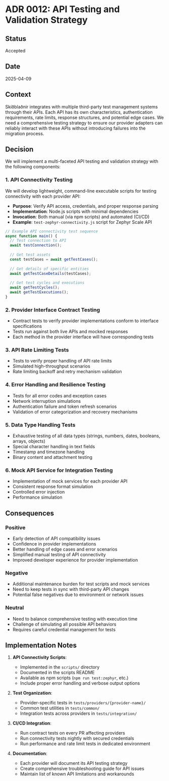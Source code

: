 # ADR 0012: API Testing and Validation Strategy

## Status

Accepted

## Date

2025-04-09

## Context

Skíðblaðnir integrates with multiple third-party test management systems through their APIs. Each API has its own characteristics, authentication requirements, rate limits, response structures, and potential edge cases. We need a comprehensive testing strategy to ensure our provider adapters can reliably interact with these APIs without introducing failures into the migration process.

## Decision

We will implement a multi-faceted API testing and validation strategy with the following components:

### 1. API Connectivity Testing

We will develop lightweight, command-line executable scripts for testing connectivity with each provider API:

- **Purpose**: Verify API access, credentials, and proper response parsing
- **Implementation**: Node.js scripts with minimal dependencies
- **Invocation**: Both manual (via npm scripts) and automated (CI/CD)
- **Example**: `test-zephyr-connectivity.js` script for Zephyr Scale API

```javascript
// Example API connectivity test sequence
async function main() {
  // Test connection to API
  await testConnection();
  
  // Get test assets
  const testCases = await getTestCases();
  
  // Get details of specific entities
  await getTestCaseDetails(testCases);
  
  // Get test cycles and executions
  await getTestCycles();
  await getTestExecutions();
}
```

### 2. Provider Interface Contract Testing

- Contract tests to verify provider implementations conform to interface specifications
- Tests run against both live APIs and mocked responses
- Each method in the provider interface will have corresponding tests

### 3. API Rate Limiting Tests

- Tests to verify proper handling of API rate limits
- Simulated high-throughput scenarios
- Rate limiting backoff and retry mechanism validation

### 4. Error Handling and Resilience Testing

- Tests for all error codes and exception cases
- Network interruption simulations
- Authentication failure and token refresh scenarios
- Validation of error categorization and recovery mechanisms

### 5. Data Type Handling Tests

- Exhaustive testing of all data types (strings, numbers, dates, booleans, arrays, objects)
- Special character handling in text fields
- Timestamp and timezone handling
- Binary content and attachment testing

### 6. Mock API Service for Integration Testing

- Implementation of mock services for each provider API
- Consistent response format simulation
- Controlled error injection
- Performance simulation

## Consequences

### Positive

- Early detection of API compatibility issues
- Confidence in provider implementations
- Better handling of edge cases and error scenarios
- Simplified manual testing of API connectivity
- Improved developer experience for provider implementation

### Negative

- Additional maintenance burden for test scripts and mock services
- Need to keep tests in sync with third-party API changes
- Potential false negatives due to environment or network issues

### Neutral

- Need to balance comprehensive testing with execution time
- Challenge of simulating all possible API behaviors
- Requires careful credential management for tests

## Implementation Notes

1. **API Connectivity Scripts**:
   - Implemented in the `scripts/` directory
   - Documented in the scripts README
   - Available as npm scripts (`npm run test:zephyr`, etc.)
   - Include proper error handling and verbose output options

2. **Test Organization**:
   - Provider-specific tests in `tests/providers/{provider-name}/`
   - Common test utilities in `tests/common/`
   - Integration tests across providers in `tests/integration/`

3. **CI/CD Integration**:
   - Run contract tests on every PR affecting providers
   - Run connectivity tests nightly with secured credentials
   - Run performance and rate limit tests in dedicated environment

4. **Documentation**:
   - Each provider will document its API testing strategy
   - Create comprehensive troubleshooting guide for API issues
   - Maintain list of known API limitations and workarounds